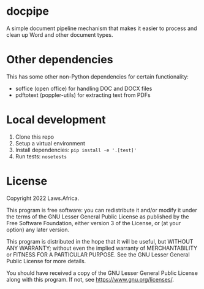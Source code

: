 # docpipe

A simple document pipeline mechanism that makes it easier to process and clean up Word and other document types.

# Other dependencies

This has some other non-Python dependencies for certain functionality:

* soffice (open office) for handling DOC and DOCX files
* pdftotext (poppler-utils) for extracting text from PDFs

# Local development

1. Clone this repo
2. Setup a virtual environment
3. Install dependencies: `pip install -e '.[test]'`
4. Run tests: `nosetests`

# License

Copyright 2022 Laws.Africa.

This program is free software: you can redistribute it and/or modify
it under the terms of the GNU Lesser General Public License as published by
the Free Software Foundation, either version 3 of the License, or
(at your option) any later version.

This program is distributed in the hope that it will be useful,
but WITHOUT ANY WARRANTY; without even the implied warranty of
MERCHANTABILITY or FITNESS FOR A PARTICULAR PURPOSE.  See the
GNU Lesser General Public License for more details.

You should have received a copy of the GNU Lesser General Public License
along with this program.  If not, see <https://www.gnu.org/licenses/>.
